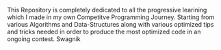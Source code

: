 This Repository is completely dedicated to all the progressive learining which I made in my own Competitve Programming Journey. Starting from various Algorithms and Data-Structures along with various optimized tips and tricks needed in order to produce the most optimized code in an ongoing contest. 
Swagnik
